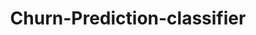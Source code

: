 ---
schema: default
title: Churn-Prediction-classifier
organization: ResponsibleAIML
notes: type = kedro_datasets.pickle.pickle_dataset
resources:
  - name: Churn-Prediction-classifier
    url: 'https://www.github.com/ResponsibleAIML/django-kedro/tree/main/kedro-projects/churn-prediction-kedro/data/06_models/classifier.pickle/2023-10-26T22.44.40.570Z/classifier.pickle'
    format: pickle
category:
  - 06-models
maintainer: 
maintainer_email: 
project:
  - Churn-Prediction
preview: |
  
---